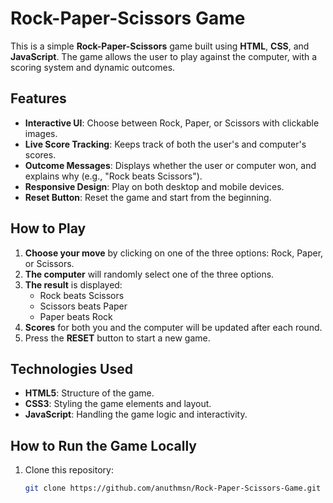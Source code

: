 # Rock-Paper-Scissors Game

This is a simple **Rock-Paper-Scissors** game built using **HTML**, **CSS**, and **JavaScript**. The game allows the user to play against the computer, with a scoring system and dynamic outcomes. 

## Features
- **Interactive UI**: Choose between Rock, Paper, or Scissors with clickable images.
- **Live Score Tracking**: Keeps track of both the user's and computer's scores.
- **Outcome Messages**: Displays whether the user or computer won, and explains why (e.g., "Rock beats Scissors").
- **Responsive Design**: Play on both desktop and mobile devices.
- **Reset Button**: Reset the game and start from the beginning.

## How to Play
1. **Choose your move** by clicking on one of the three options: Rock, Paper, or Scissors.
2. **The computer** will randomly select one of the three options.
3. **The result** is displayed:
   - Rock beats Scissors
   - Scissors beats Paper
   - Paper beats Rock
4. **Scores** for both you and the computer will be updated after each round.
5. Press the **RESET** button to start a new game.

## Technologies Used
- **HTML5**: Structure of the game.
- **CSS3**: Styling the game elements and layout.
- **JavaScript**: Handling the game logic and interactivity.

## How to Run the Game Locally
1. Clone this repository:
   ```bash
   git clone https://github.com/anuthmsn/Rock-Paper-Scissors-Game.git
